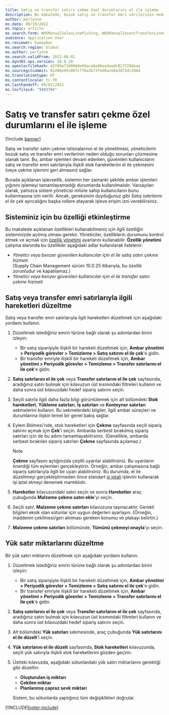 ```yaml
---
title: Satış ve transfer satırı çekme özel durumlarını el ile işleme
description: Bu makalede, bozuk satış ve transfer emri verilerinin neden olduğu sorunları gidermek amacıyla yöneticilerin stok hareketlerini nasıl el ile çekebileceği veya (çekme işlemini geri alabileceği) anlatılmaktadır.
author: perlynne
ms.date: 08/19/2022
ms.topic: article
ms.search.form: WHSManualSalesLinePicking, WHSManualInventTransferLinePicking, InventTransPick, WHSLoadLineManualCorrection, WHSTroubleshootingSelfService
audience: Application User
ms.reviewer: kamaybac
ms.search.region: Global
ms.author: perlynne
ms.search.validFrom: 2022-08-01
ms.dyn365.ops.version: 10.0.29
ms.openlocfilehash: d2f89a7109060e69aca6a06eadaedc017728bbae
ms.sourcegitcommit: 0220be95c007c77ba3b73fed8ac68a3d72dc2884
ms.translationtype: HT
ms.contentlocale: tr-TR
ms.lasthandoff: 09/02/2022
ms.locfileid: "9403704"
---
```

# <a name="manually-handle-sales-and-transfer-line-picking-exceptions"></a>Satış ve transfer satırı çekme özel durumlarını el ile işleme

[!include [banner](../includes/banner.md)]

Satış ve transfer satırı çekme istisnalarının el ile yönetilmesi, yöneticilerin bozuk satış ve transfer emri verilerinin neden olduğu sorunları çözmesine olanak tanır. Bu, ambar işlemleri devam ederken, güvenilen kullanıcıların satış ve transfer emri satırlarıyla ilişkili stok hareketlerini el ile çekmesini (veya çekme işlemini geri almasını) sağlar.

Burada açıklanan işlevsellik, sistemin her zamanki şekilde ambar işlemleri yığınını işlemeyi tamamlayamadığı durumlarda kullanılmalıdır. Varsayılan olarak, yalnızca sistem yöneticisi rolüne sahip kullanıcıların bunu kullanmasına izin verilir. Ancak, gereksinim duyduğunuz gibi *Satış satırlarını el ile çek* ayrıcalığını başka rollere atayarak işleve erişim izni verebilirsiniz.

## <a name="turn-on-this-feature-for-your-system"></a>Sisteminiz için bu özelliği etkinleştirme

Bu makalede açıklanan özellikleri kullanabilmeniz için ilgili özelliğin sisteminizde açılmış olması gerekir. Yöneticiler, özelliklerin durumunu kontrol etmek ve açmak için [özellik yönetimi](../../fin-ops-core/fin-ops/get-started/feature-management/feature-management-overview.md) ayarlarını kullanabilir. **Özellik yönetimi** çalışma alanında bu özellikler aşağıdaki adlar kullanılarak listelenir:

- *Yönetici veya benzer güvenilen kullanıcılar için el ile satış satırı çekme hizmeti*<br>(Supply Chain Management sürüm 10.0.25 itibarıyla, bu özellik zorunludur ve kapatılamaz.)
- *Yönetici veya benzer güvenilen kullanıcılar için el ile transfer satırı çekme hizmeti*

## <a name="correct-transactions-related-to-sales-or-transfer-order-lines"></a>Satış veya transfer emri satırlarıyla ilgili hareketleri düzeltme

Satış veya transfer emri satırlarıyla ilgili hareketleri düzeltmek için aşağıdaki yordamı kullanın.

1. Düzeltmek istediğiniz emrin türüne bağlı olarak şu adımlardan birini izleyin:

    - Bir satış siparişiyle ilişkili bir hareketi düzeltmek için, **Ambar yönetimi \> Periyodik görevler \> Temizleme \> Satış satırını el ile çek**'e gidin.
    - Bir transfer emriyle ilişkili bir hareketi düzeltmek için, **Ambar yönetimi \> Periyodik görevler \> Temizleme \> Transfer satırlarını el ile çek**'e gidin.

1. **Satış satırlarını el ile çek** veya **Transfer satırlarını el ile çek** sayfasında, aradığınız satırı bulmak için kılavuzun üst kısmındaki filtreleri kullanın ve daha sonra üst kılavuzdaki hedef sipariş satırını seçin.
1. Seçili satırla ilgili daha fazla bilgi görüntülemek için alt bölümdeki **Stok hareketleri**, **Yükleme satırları**, **İş satırları** ve **Konteyner satırları** sekmelerini kullanın. Bu sekmelerdeki bilgiler, ilgili ambar süreçleri ve durumlarına ilişkin temel bir genel bakış sağlar.
1. Eylem Bölmesi'nde, stok hareketleri için **Çekme** sayfasında seçili sipariş satırını açmak için **Çek**'i seçin. Ambarda serbest bırakılmış sipariş satırları için de bu adımı tamamlayabilirsiniz. (Genellikle, ambarda serbest bırakılan sipariş satırları **Çekme** sayfasında açılamaz.)

    > [!NOTE]
    > **Çekme** sayfasını açtığınızda çeşitli uyarılar alabilirsiniz. Bu uyarıların önerdiği tüm eylemleri gerçekleştirin. Örneğin, ambar çalışmasına bağlı sipariş satırlarıyla ilgili bir uyarı alabilirsiniz. Bu durumda, el ile düzeltmeyi gerçekleştirmeden önce standart [iş iptali](cancel-warehouse-work.md) işlevini kullanarak işi iptal etmeyi denemek mantıklıdır.

1. **Hareketler** kılavuzundaki satırı seçin ve sonra **Hareketler** araç çubuğunda **Malzeme çekme satırı ekle**'yi seçin.
1. Seçili satır, **Malzeme çekme satırları** kılavuzuna taşınacaktır. Gerekli bilgileri eksik olan sütunlar için uygun değerleri ayarlayın. (Örneğin, maddenin çekilmesi/geri alınması gereken konumu ve plakayı belirtin.)
1. **Malzeme çekme satırları** bölümünde, **Tümünü çekmeyi onayla**'yı seçin.

## <a name="correct-load-line-quantities"></a>Yük satır miktarlarını düzeltme

Bir yük satırı miktarını düzeltmek için aşağıdaki yordamı kullanın.

1. Düzeltmek istediğiniz emrin türüne bağlı olarak şu adımlardan birini izleyin:

    - Bir satış siparişiyle ilişkili bir hareketi düzeltmek için, **Ambar yönetimi \> Periyodik görevler \> Temizleme \> Satış satırını el ile çek**'e gidin.
    - Bir transfer emriyle ilişkili bir hareketi düzeltmek için, **Ambar yönetimi \> Periyodik görevler \> Temizleme \> Transfer satırlarını el ile çek**'e gidin.

1. **Satış satırlarını el ile çek** veya **Transfer satırlarını el ile çek** sayfasında, aradığınız satırı bulmak için kılavuzun üst kısmındaki filtreleri kullanın ve daha sonra üst kılavuzdaki hedef sipariş satırını seçin.
1. Alt bölümdeki **Yük satırları** sekmesinde, araç çubuğunda **Yük satırlarını el ile düzelt**'i seçin.
1. **Yük satırlarını el ile düzelt** sayfasında, **Stok hareketleri** kılavuzunda, seçili yük satırıyla ilişkili stok hareketlerini gözden geçirin.
1. Üstteki kılavuzda, aşağıdaki sütunlardaki yük satırı miktarlarını gerektiği gibi düzeltin:

    - **Oluşturulan iş miktarı**
    - **Çekilen miktar**
    - **Planlanmış çapraz sevk miktarı**

    Sistem, bu sütunlarda yaptığınız tüm değişiklikleri doğrular.

[!INCLUDE[footer-include](../../includes/footer-banner.md)]
